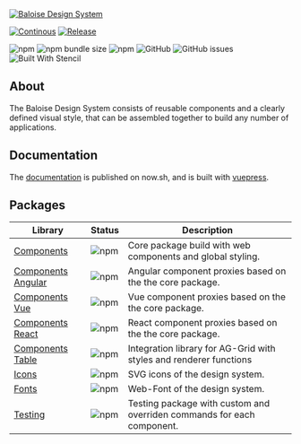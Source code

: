 <a href="https://baloise-design-system.vercel.app" target="blank">
    <img src="https://raw.githubusercontent.com/baloise/design-system/design-system/resources/images/banner.svg?sanitize=true" alt="Baloise Design System" />
</a>

<br>

[![Continous](https://github.com/baloise/design-system/actions/workflows/continous.yml/badge.svg?branch=master)](https://github.com/baloise/design-system/actions/workflows/continous.yml)
[![Release](https://github.com/baloise/design-system/actions/workflows/release.yml/badge.svg?branch=master)](https://github.com/baloise/design-system/actions/workflows/release.yml)

![npm](https://img.shields.io/npm/v/@baloise/design-system-components)
![npm bundle size](https://img.shields.io/bundlephobia/min/@baloise/design-system-components)
![npm](https://img.shields.io/npm/dt/@baloise/design-system-components)
![GitHub](https://img.shields.io/github/license/baloise/design-system)
![GitHub issues](https://img.shields.io/github/issues/baloise/design-system)
![Built With Stencil](https://img.shields.io/badge/-Built%20With%20Stencil-16161d.svg?logo=data%3Aimage%2Fsvg%2Bxml%3Bbase64%2CPD94bWwgdmVyc2lvbj0iMS4wIiBlbmNvZGluZz0idXRmLTgiPz4KPCEtLSBHZW5lcmF0b3I6IEFkb2JlIElsbHVzdHJhdG9yIDE5LjIuMSwgU1ZHIEV4cG9ydCBQbHVnLUluIC4gU1ZHIFZlcnNpb246IDYuMDAgQnVpbGQgMCkgIC0tPgo8c3ZnIHZlcnNpb249IjEuMSIgaWQ9IkxheWVyXzEiIHhtbG5zPSJodHRwOi8vd3d3LnczLm9yZy8yMDAwL3N2ZyIgeG1sbnM6eGxpbms9Imh0dHA6Ly93d3cudzMub3JnLzE5OTkveGxpbmsiIHg9IjBweCIgeT0iMHB4IgoJIHZpZXdCb3g9IjAgMCA1MTIgNTEyIiBzdHlsZT0iZW5hYmxlLWJhY2tncm91bmQ6bmV3IDAgMCA1MTIgNTEyOyIgeG1sOnNwYWNlPSJwcmVzZXJ2ZSI%2BCjxzdHlsZSB0eXBlPSJ0ZXh0L2NzcyI%2BCgkuc3Qwe2ZpbGw6I0ZGRkZGRjt9Cjwvc3R5bGU%2BCjxwYXRoIGNsYXNzPSJzdDAiIGQ9Ik00MjQuNywzNzMuOWMwLDM3LjYtNTUuMSw2OC42LTkyLjcsNjguNkgxODAuNGMtMzcuOSwwLTkyLjctMzAuNy05Mi43LTY4LjZ2LTMuNmgzMzYuOVYzNzMuOXoiLz4KPHBhdGggY2xhc3M9InN0MCIgZD0iTTQyNC43LDI5Mi4xSDE4MC40Yy0zNy42LDAtOTIuNy0zMS05Mi43LTY4LjZ2LTMuNkgzMzJjMzcuNiwwLDkyLjcsMzEsOTIuNyw2OC42VjI5Mi4xeiIvPgo8cGF0aCBjbGFzcz0ic3QwIiBkPSJNNDI0LjcsMTQxLjdIODcuN3YtMy42YzAtMzcuNiw1NC44LTY4LjYsOTIuNy02OC42SDMzMmMzNy45LDAsOTIuNywzMC43LDkyLjcsNjguNlYxNDEuN3oiLz4KPC9zdmc%2BCg%3D%3D&colorA=16161d&style=flat-square)

## About

The Baloise Design System consists of reusable components and a clearly defined visual style, that can be assembled together to build any number of applications.

## Documentation

The [documentation](https://baloise-design-system.vercel.app) is published on now.sh, and is built with [vuepress](https://vuepress.vuejs.org/).

## Packages

| Library                                                                                            | Status                                                                         | Description                                                            |
| -------------------------------------------------------------------------------------------------- | ------------------------------------------------------------------------------ | ---------------------------------------------------------------------- |
| [Components](https://baloise-design-system.vercel.app/components/)                                 | ![npm](https://img.shields.io/npm/v/@baloise/design-system-components)         | Core package build with web components and global styling.             |
| [Components Angular](https://baloise-design-system.vercel.app/components/getting-started/angular/) | ![npm](https://img.shields.io/npm/v/@baloise/design-system-components-angular) | Angular component proxies based on the the core package.               |
| [Components Vue](https://baloise-design-system.vercel.app/components/getting-started/vue/)         | ![npm](https://img.shields.io/npm/v/@baloise/design-system-components-vue)     | Vue component proxies based on the the core package.                   |
| [Components React](https://baloise-design-system.vercel.app/components/getting-started/react/)     | ![npm](https://img.shields.io/npm/v/@baloise/design-system-components-react)   | React component proxies based on the the core package.                 |
| [Components Table](https://baloise-design-system.vercel.app/components/components/bal-table.html)  | ![npm](https://img.shields.io/npm/v/@baloise/design-system-components-table)   | Integration library for AG-Grid with styles and renderer functions     |
| [Icons](https://baloise-design-system.vercel.app/design/icons.html#all-icons)                      | ![npm](https://img.shields.io/npm/v/@baloise/design-system-icons)              | SVG icons of the design system.                                        |
| [Fonts](https://baloise-design-system.vercel.app/design/typography.html)                           | ![npm](https://img.shields.io/npm/v/@baloise/design-system-fonts)              | Web-Font of the design system.                                         |
| [Testing](https://baloise-design-system.vercel.app/components/tooling/testing.html)                | ![npm](https://img.shields.io/npm/v/@baloise/design-system-testing)            | Testing package with custom and overriden commands for each component. |

